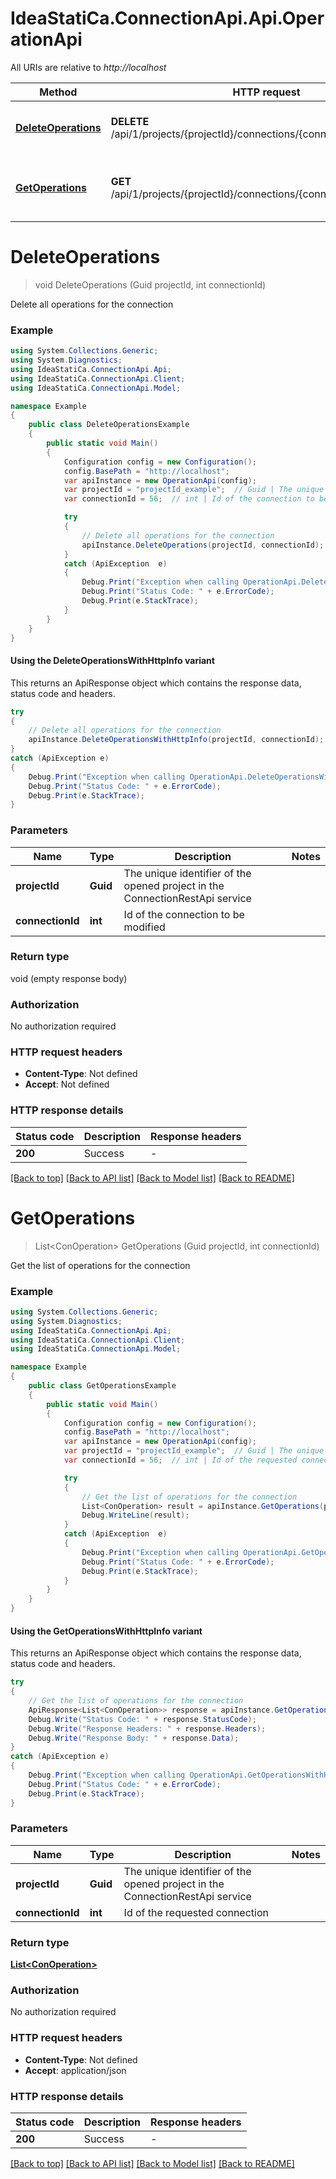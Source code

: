 # IdeaStatiCa.ConnectionApi.Api.OperationApi

All URIs are relative to *http://localhost*

| Method | HTTP request | Description |
|--------|--------------|-------------|
| [**DeleteOperations**](OperationApi.md#deleteoperations) | **DELETE** /api/1/projects/{projectId}/connections/{connectionId}/operations | Delete all operations for the connection |
| [**GetOperations**](OperationApi.md#getoperations) | **GET** /api/1/projects/{projectId}/connections/{connectionId}/operations | Get the list of operations for the connection |

<a id="deleteoperations"></a>
# **DeleteOperations**
> void DeleteOperations (Guid projectId, int connectionId)

Delete all operations for the connection

### Example
```csharp
using System.Collections.Generic;
using System.Diagnostics;
using IdeaStatiCa.ConnectionApi.Api;
using IdeaStatiCa.ConnectionApi.Client;
using IdeaStatiCa.ConnectionApi.Model;

namespace Example
{
    public class DeleteOperationsExample
    {
        public static void Main()
        {
            Configuration config = new Configuration();
            config.BasePath = "http://localhost";
            var apiInstance = new OperationApi(config);
            var projectId = "projectId_example";  // Guid | The unique identifier of the opened project in the ConnectionRestApi service
            var connectionId = 56;  // int | Id of the connection to be modified

            try
            {
                // Delete all operations for the connection
                apiInstance.DeleteOperations(projectId, connectionId);
            }
            catch (ApiException  e)
            {
                Debug.Print("Exception when calling OperationApi.DeleteOperations: " + e.Message);
                Debug.Print("Status Code: " + e.ErrorCode);
                Debug.Print(e.StackTrace);
            }
        }
    }
}
```

#### Using the DeleteOperationsWithHttpInfo variant
This returns an ApiResponse object which contains the response data, status code and headers.

```csharp
try
{
    // Delete all operations for the connection
    apiInstance.DeleteOperationsWithHttpInfo(projectId, connectionId);
}
catch (ApiException e)
{
    Debug.Print("Exception when calling OperationApi.DeleteOperationsWithHttpInfo: " + e.Message);
    Debug.Print("Status Code: " + e.ErrorCode);
    Debug.Print(e.StackTrace);
}
```

### Parameters

| Name | Type | Description | Notes |
|------|------|-------------|-------|
| **projectId** | **Guid** | The unique identifier of the opened project in the ConnectionRestApi service |  |
| **connectionId** | **int** | Id of the connection to be modified |  |

### Return type

void (empty response body)

### Authorization

No authorization required

### HTTP request headers

 - **Content-Type**: Not defined
 - **Accept**: Not defined


### HTTP response details
| Status code | Description | Response headers |
|-------------|-------------|------------------|
| **200** | Success |  -  |

[[Back to top]](#) [[Back to API list]](../README.md#documentation-for-api-endpoints) [[Back to Model list]](../README.md#documentation-for-models) [[Back to README]](../README.md)

<a id="getoperations"></a>
# **GetOperations**
> List&lt;ConOperation&gt; GetOperations (Guid projectId, int connectionId)

Get the list of operations for the connection

### Example
```csharp
using System.Collections.Generic;
using System.Diagnostics;
using IdeaStatiCa.ConnectionApi.Api;
using IdeaStatiCa.ConnectionApi.Client;
using IdeaStatiCa.ConnectionApi.Model;

namespace Example
{
    public class GetOperationsExample
    {
        public static void Main()
        {
            Configuration config = new Configuration();
            config.BasePath = "http://localhost";
            var apiInstance = new OperationApi(config);
            var projectId = "projectId_example";  // Guid | The unique identifier of the opened project in the ConnectionRestApi service
            var connectionId = 56;  // int | Id of the requested connection

            try
            {
                // Get the list of operations for the connection
                List<ConOperation> result = apiInstance.GetOperations(projectId, connectionId);
                Debug.WriteLine(result);
            }
            catch (ApiException  e)
            {
                Debug.Print("Exception when calling OperationApi.GetOperations: " + e.Message);
                Debug.Print("Status Code: " + e.ErrorCode);
                Debug.Print(e.StackTrace);
            }
        }
    }
}
```

#### Using the GetOperationsWithHttpInfo variant
This returns an ApiResponse object which contains the response data, status code and headers.

```csharp
try
{
    // Get the list of operations for the connection
    ApiResponse<List<ConOperation>> response = apiInstance.GetOperationsWithHttpInfo(projectId, connectionId);
    Debug.Write("Status Code: " + response.StatusCode);
    Debug.Write("Response Headers: " + response.Headers);
    Debug.Write("Response Body: " + response.Data);
}
catch (ApiException e)
{
    Debug.Print("Exception when calling OperationApi.GetOperationsWithHttpInfo: " + e.Message);
    Debug.Print("Status Code: " + e.ErrorCode);
    Debug.Print(e.StackTrace);
}
```

### Parameters

| Name | Type | Description | Notes |
|------|------|-------------|-------|
| **projectId** | **Guid** | The unique identifier of the opened project in the ConnectionRestApi service |  |
| **connectionId** | **int** | Id of the requested connection |  |

### Return type

[**List&lt;ConOperation&gt;**](ConOperation.md)

### Authorization

No authorization required

### HTTP request headers

 - **Content-Type**: Not defined
 - **Accept**: application/json


### HTTP response details
| Status code | Description | Response headers |
|-------------|-------------|------------------|
| **200** | Success |  -  |

[[Back to top]](#) [[Back to API list]](../README.md#documentation-for-api-endpoints) [[Back to Model list]](../README.md#documentation-for-models) [[Back to README]](../README.md)

